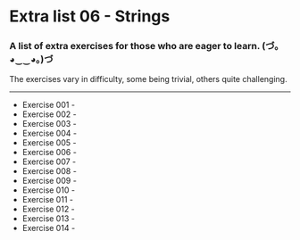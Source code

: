 # Extra list 06 - Strings

### A list of extra exercises for those who are eager to learn. (づ｡◕‿‿◕｡)づ

The exercises vary in difficulty, some being trivial, others quite challenging.

---

- Exercise 001 - 
- Exercise 002 - 
- Exercise 003 - 
- Exercise 004 - 
- Exercise 005 - 
- Exercise 006 - 
- Exercise 007 - 
- Exercise 008 - 
- Exercise 009 - 
- Exercise 010 - 
- Exercise 011 - 
- Exercise 012 - 
- Exercise 013 - 
- Exercise 014 -  
